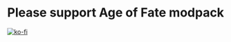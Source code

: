 # Please support Age of Fate modpack

[![ko-fi](https://ko-fi.com/img/githubbutton_sm.svg)](https://ko-fi.com/Z8Z5EO6KT)
